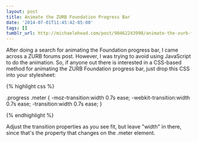 ```yaml
---
layout: post
title: Animate the ZURB Foundation Progress Bar
date: '2014-07-01T11:45:42-05:00'
tags: []
tumblr_url: http://michaelehead.com/post/90462243998/animate-the-zurb-foundation-progress-bar
---
```

After doing a search for animating the Foundation progress bar, I came across a ZURB forums post. However, I was trying to avoid using JavaScript to do the animation. So, if anyone out there is interested in a CSS-based method for animating the ZURB Foundation progress bar, just drop this CSS into your stylesheet:

{% highlight css %}

.progress .meter {
	-moz-transition:width 0.7s ease;
	-webkit-transition:width 0.7s ease;
	-transition:width 0.7s ease;
}

{% endhighlight %}

Adjust the transition properties as you see fit, but leave "width" in there, since that's the property that changes on the .meter element.
